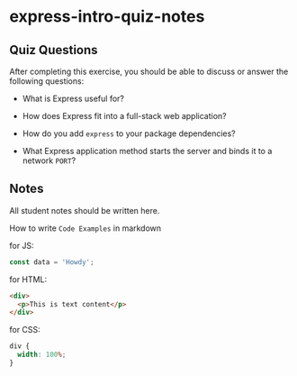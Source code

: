 # express-intro-quiz-notes

## Quiz Questions

After completing this exercise, you should be able to discuss or answer the following questions:

- What is Express useful for?

- How does Express fit into a full-stack web application?

- How do you add `express` to your package dependencies?

- What Express application method starts the server and binds it to a network `PORT`?

## Notes

All student notes should be written here.

How to write `Code Examples` in markdown

for JS:

```javascript
const data = 'Howdy';
```

for HTML:

```html
<div>
  <p>This is text content</p>
</div>
```

for CSS:

```css
div {
  width: 100%;
}
```
